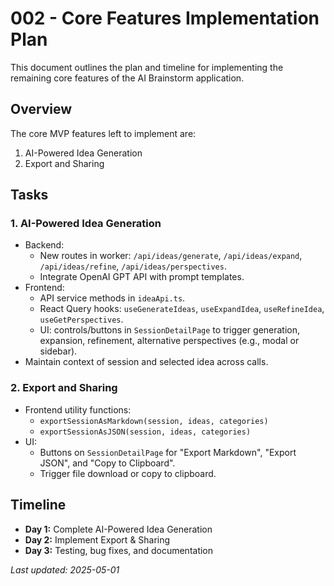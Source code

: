 # 002 - Core Features Implementation Plan

This document outlines the plan and timeline for implementing the remaining core features of the AI Brainstorm application.

## Overview

The core MVP features left to implement are:

1. AI-Powered Idea Generation
2. Export and Sharing

## Tasks

### 1. AI-Powered Idea Generation

- Backend:
  - New routes in worker: `/api/ideas/generate`, `/api/ideas/expand`, `/api/ideas/refine`, `/api/ideas/perspectives`.
  - Integrate OpenAI GPT API with prompt templates.
- Frontend:
  - API service methods in `ideaApi.ts`.
  - React Query hooks: `useGenerateIdeas`, `useExpandIdea`, `useRefineIdea`, `useGetPerspectives`.
  - UI: controls/buttons in `SessionDetailPage` to trigger generation, expansion, refinement, alternative perspectives (e.g., modal or sidebar).
- Maintain context of session and selected idea across calls.

### 2. Export and Sharing

- Frontend utility functions:
  - `exportSessionAsMarkdown(session, ideas, categories)`
  - `exportSessionAsJSON(session, ideas, categories)`
- UI:
  - Buttons on `SessionDetailPage` for "Export Markdown", "Export JSON", and "Copy to Clipboard".
  - Trigger file download or copy to clipboard.

## Timeline

- **Day 1:** Complete AI-Powered Idea Generation
- **Day 2:** Implement Export & Sharing
- **Day 3:** Testing, bug fixes, and documentation

_Last updated: 2025-05-01_
